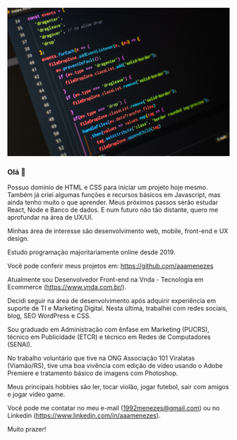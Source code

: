 ![](https://github.com/aaamenezes/aaamenezes/blob/master/banner.jpg)

### Olá 👋

Possuo domínio de HTML e CSS para iniciar um projeto hoje mesmo. Também já criei algumas funções e recursos básicos em Javascript, mas ainda tenho muito o que aprender. Meus próximos passos serão estudar React, Node e Banco de dados. E num futuro não tão distante, quero me aprofundar na área de UX/UI.

Minhas área de interesse são desenvolvimento web, mobile, front-end e UX design.

Estudo programação majoritariamente online desde 2019.

Você pode conferir meus projetos em: https://github.com/aaamenezes

Atualmente sou Desenvolvedor Front-end na Vnda - Tecnologia em Ecommerce (https://www.vnda.com.br/).

Decidi seguir na área de desenvolvimento após adquirir experiência em suporte de TI e Marketing Digital. Nesta última, trabalhei com redes sociais, blog, SEO WordPress e CSS.

Sou graduado em Administração com ênfase em Marketing (PUCRS), técnico em Publicidade (ETCR) e técnico em Redes de Computadores (SENAI).

No trabalho voluntário que tive na ONG Associação 101 Viralatas (Viamão/RS), tive uma boa vivência com edição de vídeo usando o Adobe Premiere e tratamento básico de imagens com Photoshop.

Meus principais hobbies são ler, tocar violão, jogar futebol, sair com amigos e jogar vídeo game.

Você pode me contatar no meu e-mail (1992menezes@gmail.com) ou no Linkedin (https://www.linkedin.com/in/aaamenezes).

Muito prazer!



<!--

EMOJIS https://gist.github.com/tgmarinho/6cf35ac45644a0b68a45069d23c2e4b6
https://www.emojicopy.com/

Mesmo banner do linkedin

Rockerseat starter colocar projeto

**aaamenezes/aaamenezes** is a ✨ _special_ ✨ repository because its `README.md` (this file) appears on your GitHub profile.

Here are some ideas to get you started:

- 🔭 I’m currently working on ...
- 🌱 I’m currently learning ...
- 👯 I’m looking to collaborate on ...
- 🤔 I’m looking for help with ...
- 💬 Ask me about ...
- 📫 How to reach me: ...
- 😄 Pronouns: ...
- ⚡ Fun fact: ...
-->
